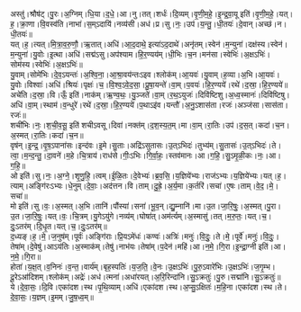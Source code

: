 

  
अस्तु॑।श्रौष॑ट्।पु॒रः।अ॒ग्निम्।धि॒या।द॒धे॒।आ।नु।तत्।शर्धः॑।दि॒व्यम्।वृ॒णी॒म॒हे॒।इ॒न्द्र॒वा॒यू इति॑।वृ॒णी॒म॒हे॒।यत्।ह॒।क्रा॒णा।वि॒वस्व॑ति।नाभा॑।स॒म्ऽदायि॑।नव्य॑सी।अध॑।प्र।सु।नः॒।उप॑।य॒न्तु॒।धी॒तयः॑।दे॒वान्।अच्छ॑।न।धी॒तयः॑॥  
यत्।ह॒।त्यत्।मि॒त्रा॒व॒रु॒णौ॒।ऋ॒तात्।अधि॑।आ॒द॒दाथे॒ इत्या॑ऽद॒दाथे॑।अनृ॑तम्।स्वेन॑।म॒न्युना॑।दक्ष॑स्य।स्वेन॑।म॒न्युना॑।यु॒वोः।इ॒त्था।अधि॑।सद्म॑ऽसु।अप॑श्याम।हि॒र॒ण्यय॑म्।धी॒भिः।च॒न।मन॑सा।स्वेभिः॑।अ॒क्षऽभिः॑।सोम॑स्य।स्वेभिः॑।अ॒क्षऽभिः॑॥  
यु॒वाम्।सोमे॑भिः।दे॒व॒ऽयन्तः॑।अ॒श्वि॒ना॒।आ॒श्रा॒वय॑न्तःऽइव।श्लोक॑म्।आ॒यवः॑।यु॒वाम्।ह॒व्या।अ॒भि।आ॒यवः॑।यु॒वोः।विश्वाः॑।अधि॑।श्रियः॑।पृक्षः॑।च॒।वि॒श्व॒ऽवे॒द॒सा॒।प्रु॒षा॒यन्ते॑।वा॒म्।प॒वयः॑।हि॒र॒ण्यये॑।रथे॑।द॒स्रा॒।हि॒र॒ण्यये॑॥  
अचे॑ति।द॒स्रा॒।वि।ऊँ॒ इति॑।नाक॑म्।ऋ॒ण्व॒थः॒।यु॒ञ्जते॑।वा॒म्।र॒थ॒ऽयुजः॑।दिवि॑ष्टिशु।अ॒ध्व॒स्मानः॑।दिवि॑ष्टिषु।अधि॑।वा॒म्।स्थाम॑।व॒न्धुरे॑।रथे॑।द॒स्रा॒।हि॒र॒ण्यये॑।प॒थाऽइ॑व।यन्तौ॑।अ॒नु॒ऽशास॑ता।रजः॑।अञ्ज॑सा।सास॑ता।रजः॑॥  
शची॑भिः।नः॒।श॒ची॒व॒सू॒ इति॑ शचीऽवसू।दिवा॑।नक्त॑म्।द॒श॒स्य॒त॒म्।मा।वा॒म्।रा॒तिः।उप॑।द॒स॒त्।कदा॑।च॒न।अ॒स्मत्।रा॒तिः।कदा॑।च॒न॥  
वृष॑न्।इ॒न्द्र॒।वृ॒ष॒ऽपाना॑सः।इन्द॑वः।इ॒मे।सु॒ताः।अद्रि॑ऽसुतासः।उ॒त्ऽभिदः॑।तुभ्य॑म्।सु॒तासः॑।उ॒त्ऽभिदः॑।ते।त्वा॒।म॒न्द॒न्तु॒।दा॒वने॑।म॒हे।चि॒त्राय॑।राध॑से।गीः॒ऽभिः।गि॒र्वा॒हः॒।स्तव॑मानः।आ।ग॒हि॒।सु॒ऽमृ॒ळी॒कः।नः॒।आ।ग॒हि॒॥  
ओ इति॑।सु।नः॒।अ॒ग्ने॒।शृ॒णु॒हि॒।त्वम्।ई॒ळि॒तः।दे॒वेभ्यः॑।ब्र॒व॒सि॒।य॒ज्ञिये॑भ्यः।राज॑ऽभ्यः।य॒ज्ञिये॑भ्यः।यत्।ह॒।त्याम्।अङ्गि॑रःऽभ्यः।धे॒नुम्।दे॒वाः॒।अद॑त्तन।वि।ताम्।दु॒ह्रे॒।अ॒र्य॒मा।क॒र्तरि॑।सचा॑।ए॒षः।ताम्।वे॒द॒।मे॒।सचा॑॥  
मो इति॑।सु।वः॒।अ॒स्मत्।अ॒भि।तानि॑।पौंस्या॑।सना॑।भू॒व॒न्।द्यु॒म्नानि॑।मा।उ॒त।जा॒रि॒षुः॒।अ॒स्मत्।पु॒रा।उ॒त।जा॒रि॒षुः॒।यत्।वः॒।चि॒त्रम्।यु॒गेऽयु॑गे।नव्य॑म्।घोषा॑त्।अम॑र्त्यम्।अ॒स्मासु॑।तत्।म॒रु॒तः॒।यत्।च॒।दुः॒ऽतर॑म्।दि॒धृ॒त।यत्।च॒।दुः॒ऽतर॑म्॥  
द॒ध्यङ्।ह॒।मे॒।ज॒नुष॑म्।पूर्वः॑।अङ्गि॑राः।प्रि॒यऽमे॑धः॑।कण्वः॑।अत्रिः॑।मनुः॑।वि॒दुः॒।ते।मे॒।पूर्वे॑।मनुः॑।वि॒दुः॒।तेषा॑म्।दे॒वेषु॑।आऽय॑तिः।अ॒स्माक॑म्।तेषु॑।नाभ॑यः।तेषा॑म्।प॒देन॑।महि॑।आ।न॒मे॒।गि॒रा।इ॒न्द्रा॒ग्नी इति॑।आ।न॒मे॒।गि॒रा॥  
होता॑।य॒क्ष॒त्।व॒निनः॑।व॒न्त॒।वार्य॑म्।बृह॒स्पतिः॑।य॒ज॒ति॒।वे॒नः।उ॒क्षऽभिः॑।पु॒रु॒ऽवारे॑भिः।उ॒क्षऽभिः॑।ज॒गृ॒म्भ।दू॒रेऽआ॑दिशम्।श्लोक॑म्।अद्रेः॑।अध॑।त्मना॑।अधा॑रयत्।अ॒रि॒रिन्दा॑नि।सु॒ऽक्रतुः॑।पु॒रु।सद्मा॑नि।सु॒ऽक्रतुः॑॥  
ये।दे॒वा॒सः॒।दि॒वि।एका॑दश।स्थ।पृ॒थि॒व्याम्।अधि॑।एका॑दश।स्थ।अ॒प्सु॒ऽक्षितः॑।म॒हि॒ना।एका॑दश।स्थ।ते।दे॒वा॒सः॒।य॒ज्ञम्।इ॒मम्।जु॒ष॒ध्व॒म्॥  
